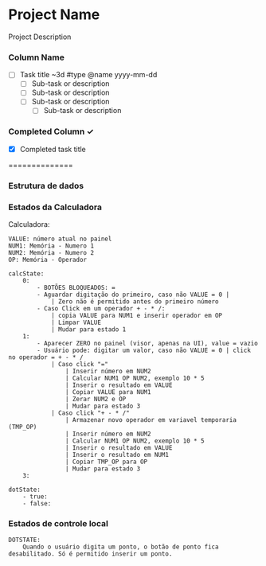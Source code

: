 # Project Name
Project Description

### Column Name
- [ ] Task title ~3d #type @name yyyy-mm-dd  
    - [ ] Sub-task or description  
    - [ ] Sub-task or description  
    - [ ] Sub-task or description  
        - [ ] Sub-task or description  

### Completed Column ✓
- [x] Completed task title  

==============
### Estrutura de dados

### Estados da Calculadora

Calculadora:

    VALUE: número atual no painel
    NUM1: Memória - Numero 1
    NUM2: Memória - Numero 2
    OP: Memória - Operador

    calcState:
        0:  
            - BOTÕES BLOQUEADOS: =
            - Aguardar digitação do primeiro, caso não VALUE = 0 |
                | Zero não é permitido antes do primeiro número
            - Caso Click em um operador + - * /:
                | copia VALUE para NUM1 e inserir operador em OP
                | Limpar VALUE
                | Mudar para estado 1
        1: 
            - Aparecer ZERO no painel (visor, apenas na UI), value = vazio
            - Usuário pode: digitar um valor, caso não VALUE = 0 | click no operador = + - * /
                | Caso click "="
                    | Inserir número em NUM2
                    | Calcular NUM1 OP NUM2, exemplo 10 * 5
                    | Inserir o resultado em VALUE
                    | Copiar VALUE para NUM1
                    | Zerar NUM2 e OP
                    | Mudar para estado 3
                | Caso click "+ - * /"
                    | Armazenar novo operador em variavel temporaria (TMP_OP)
                    | Inserir número em NUM2
                    | Calcular NUM1 OP NUM2, exemplo 10 * 5
                    | Inserir o resultado em VALUE
                    | Inserir o resultado em NUM1
                    | Copiar TMP_OP para OP
                    | Mudar para estado 3
        3:

    dotState:
        - true:
        - false:

### Estados de controle local

    DOTSTATE:
        Quando o usuário digita um ponto, o botão de ponto fica desabilitado. Só é permitido inserir um ponto.